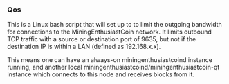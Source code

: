 ### Qos ###

This is a Linux bash script that will set up tc to limit the outgoing bandwidth for connections to the MiningEnthusiastCoin network. It limits outbound TCP traffic with a source or destination port of 9635, but not if the destination IP is within a LAN (defined as 192.168.x.x).

This means one can have an always-on miningenthusiastcoind instance running, and another local miningenthusiastcoind/miningenthusiastcoin-qt instance which connects to this node and receives blocks from it.

